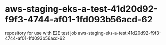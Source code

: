 # aws-staging-eks-a-test-41d20d92-f9f3-4744-af01-1fd093b56acd-62
repository for use with E2E test job aws-staging-eks-a-test:41d20d92-f9f3-4744-af01-1fd093b56acd-62

